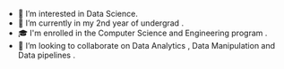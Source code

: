 - 👀 I’m interested in Data Science.
- 🌱 I’m currently in my 2nd year of undergrad .
- 🎓 I'm enrolled in the Computer Science and Engineering program .
- 👾 I’m looking to collaborate on Data Analytics , Data Manipulation and Data pipelines .
